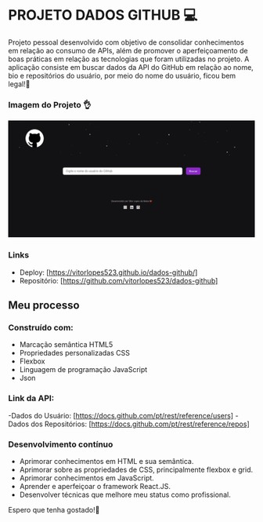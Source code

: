 # PROJETO DADOS GITHUB 💻

Projeto pessoal desenvolvido com objetivo de consolidar conhecimentos em relação ao consumo de APIs, além de promover o aperfeiçoamento de boas práticas em relação as tecnologias que foram utilizadas no projeto. A aplicação consiste em buscar dados da API do GitHub em relação ao nome, bio e repositórios do usuário, por meio do nome do usuário, ficou bem legal!🤌

### Imagem do Projeto 👌

<img src="./src/assets/dados-GitHub.gif">

### Links

- Deploy: [https://vitorlopes523.github.io/dados-github/]
- Repositório: [https://github.com/vitorlopes523/dados-github]

## Meu processo

### Construído com:

- Marcação semântica HTML5
- Propriedades personalizadas CSS
- Flexbox
- Linguagem de programação JavaScript
- Json

### Link da API:

-Dados do Usuário: [https://docs.github.com/pt/rest/reference/users]
-Dados dos Repositórios: [https://docs.github.com/pt/rest/reference/repos]


### Desenvolvimento contínuo

- Aprimorar conhecimentos em HTML e sua semântica.
- Aprimorar sobre as propriedades de CSS, principalmente flexbox e grid.
- Aprimorar conhecimentos em JavaScript.
- Aprender e aperfeiçoar o framework React.JS.
- Desenvolver técnicas que melhore meu status como profissional.

Espero que tenha gostado!🙂